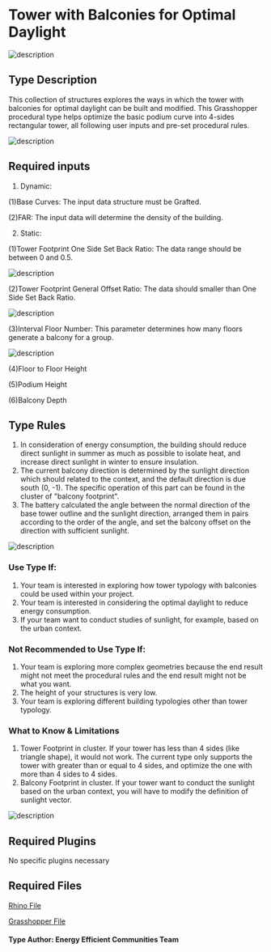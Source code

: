 # Tower with Balconies for Optimal Daylight

![description](https://github.com/YuanEleanorLiu/XIM-GSAPP-Fa20/raw/main/src/images/P-XIM%20-%20MAIN%20PHOTO.jpg)

## Type Description

This collection of structures explores the ways in which the  tower with balconies for optimal daylight can be built and modified. This Grasshopper procedural type helps optimize the basic podium curve into 4-sides rectangular tower, all following user inputs and pre-set procedural rules.

![description](https://github.com/YuanEleanorLiu/XIM-GSAPP-Fa20/raw/main/src/images/P-BATTERY.png)

## Required inputs

1. Dynamic:

(1)Base Curves: The input data structure must be Grafted.

(2)FAR: The input data will determine the density of the building.

2. Static:

(1)Tower Footprint One Side Set Back Ratio: The data range should be between 0 and 0.5.

![description](https://github.com/YuanEleanorLiu/XIM-GSAPP-Fa20/raw/main/src/images/P-XIM%20-%20SETBACK.jpg)

(2)Tower Footprint General Offset Ratio: The data should smaller than One Side Set Back Ratio.

![description](https://github.com/YuanEleanorLiu/XIM-GSAPP-Fa20/raw/main/src/images/P-XIM%20-%20OFFSET.jpg)

(3)Interval Floor Number: This parameter determines how many floors generate a balcony for a group.

![description](https://github.com/YuanEleanorLiu/XIM-GSAPP-Fa20/raw/main/src/images/P-XIM%20-%20Interval.jpg)

(4)Floor to Floor Height

(5)Podium Height

(6)Balcony Depth

## Type Rules

1. In consideration of energy consumption, the building should reduce direct sunlight in summer as much as possible to isolate heat, and increase direct sunlight in winter to ensure insulation.
2. The current balcony direction is determined by the sunlight direction which should related to the context, and the default direction is due south (0, -1). The specific operation of this part can be found in the cluster of "balcony footprint".
3. The battery calculated the angle between the normal direction of the base tower outline and the sunlight direction, arranged them in pairs according to the order of the angle, and set the balcony offset on the direction with sufficient sunlight.

![description](https://github.com/YuanEleanorLiu/XIM-GSAPP-Fa20/raw/main/src/images/P-XIM%20-%20rule.jpg)

### Use Type If:

1. Your team is interested in exploring how tower typology with balconies could be used within your project.
2. Your team is interested in considering the optimal daylight to reduce energy consumption.
3. If your team want to conduct studies of sunlight, for example, based on the urban context.

### Not Recommended to Use Type If:

1. Your team is exploring more complex geometries because the end result might not meet the procedural rules and the end result might not be what you want.
2. The height of your structures is very low.
3. Your team is exploring different building typologies other than tower typology.

### What to Know & Limitations

1. Tower Footprint in cluster. If your tower has less than 4 sides (like triangle shape), it would not work.
   The current type only supports the tower with greater than or equal to 4 sides, and optimize the one with more than 4 sides to 4 sides.
2. Balcony Footprint in cluster. If your tower want to conduct the sunlight based on the urban context, you will have to modify the definition of sunlight vector.

![description](https://github.com/YuanEleanorLiu/XIM-GSAPP-Fa20/raw/main/src/images/P-XIM%20-%204%20sides.jpg)


## Required Plugins

No specific plugins necessary

## Required Files

[Rhino File](https://github.com/YuanEleanorLiu/XIM-GSAPP-Fa20/raw/main/src/types/Tower_with_Balconies/Tower%20with%20Balconies%20for%20Optimal%20Daylight.3dm)

[Grasshopper File](https://github.com/YuanEleanorLiu/XIM-GSAPP-Fa20/raw/main/src/types/Tower_with_Balconies/Tower%20with%20Balconies%20for%20Optimal%20Daylight.gh)

#### Type Author: Energy Efficient Communities Team